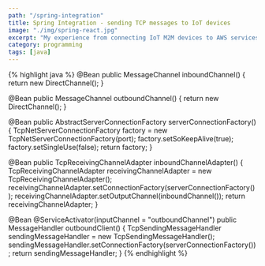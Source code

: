 ```yaml
---
path: "/spring-integration"
title: Spring Integration - sending TCP messages to IoT devices
image: "./img/spring-react.jpg"
excerpt: "My experience from connecting IoT M2M devices to AWS services and Spring application"
category: programming
tags: [java]
---
```


{% highlight java %}
@Bean
public MessageChannel inboundChannel() {
  return new DirectChannel();
}

@Bean
public MessageChannel outboundChannel() {
  return new DirectChannel();
}

@Bean
public AbstractServerConnectionFactory serverConnectionFactory() {
  TcpNetServerConnectionFactory factory = new TcpNetServerConnectionFactory(port);
  factory.setSoKeepAlive(true);
  factory.setSingleUse(false);
  return factory;
}

@Bean
public TcpReceivingChannelAdapter inboundChannelAdapter() {
  TcpReceivingChannelAdapter receivingChannelAdapter = new TcpReceivingChannelAdapter();
  receivingChannelAdapter.setConnectionFactory(serverConnectionFactory());
  receivingChannelAdapter.setOutputChannel(inboundChannel());
  return receivingChannelAdapter;
}


@Bean
@ServiceActivator(inputChannel = "outboundChannel")
public MessageHandler outboundClient() {
  TcpSendingMessageHandler sendingMessageHandler = new TcpSendingMessageHandler();
  sendingMessageHandler.setConnectionFactory(serverConnectionFactory());
  return sendingMessageHandler;
}
{% endhighlight %}
